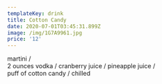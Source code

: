 ```yaml
---
templateKey: drink
title: Cotton Candy
date: 2020-07-01T03:45:31.899Z
image: /img/1G7A9961.jpg
price: '12'
---
```

martini /\
2 ounces vodka / cranberry juice / pineapple juice /\
puff of cotton candy / chilled
